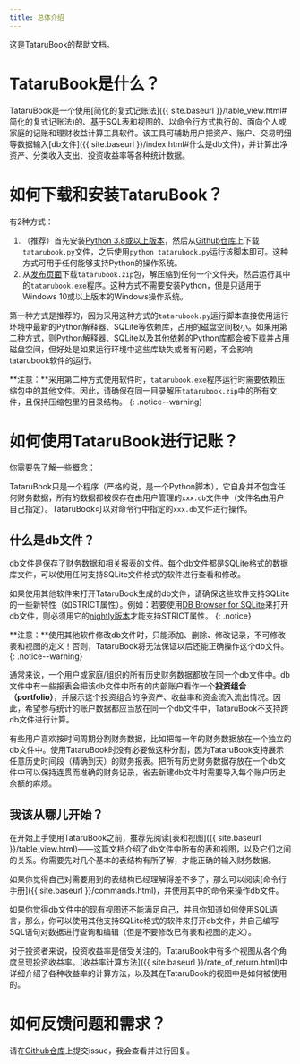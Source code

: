 ```yaml
---
title: 总体介绍
---
```

这是TataruBook的帮助文档。

# TataruBook是什么？

TataruBook是一个使用[简化的复式记账法]({{ site.baseurl }}/table_view.html#简化的复式记账法)的、基于SQL表和视图的、以命令行方式执行的、面向个人或家庭的记账和理财收益计算工具软件。该工具可辅助用户把资产、账户、交易明细等数据输入[db文件]({{ site.baseurl }}/index.html#什么是db文件)，并计算出净资产、分类收入支出、投资收益率等各种统计数据。

# 如何下载和安装TataruBook？

有2种方式：

1. （推荐）首先安装[Python 3.8或以上版本](https://www.python.org/downloads/)，然后从[Github仓库](https://github.com/Goalsum/TataruBook)上下载`tatarubook.py`文件，之后使用`python tatarubook.py`运行该脚本即可。这种方式可用于任何能够支持Python的操作系统。
1. 从[发布页面](https://github.com/Goalsum/TataruBook/releases)下载`tatarubook.zip`包，解压缩到任何一个文件夹，然后运行其中的`tatarubook.exe`程序。这种方式不需要安装Python，但是只适用于Windows 10或以上版本的Windows操作系统。

第一种方式是推荐的，因为采用这种方式的`tatarubook.py`运行脚本直接使用运行环境中最新的Python解释器、SQLite等依赖库，占用的磁盘空间极小。如果用第二种方式，则Python解释器、SQLite以及其他依赖的Python库都会被下载并占用磁盘空间，但好处是如果运行环境中这些库缺失或者有问题，不会影响tatarubook软件的运行。

**注意：**采用第二种方式使用软件时，`tatarubook.exe`程序运行时需要依赖压缩包中的其他文件。因此，请确保在同一目录解压`tatarubook.zip`中的所有文件，且保持压缩包里的目录结构。
{: .notice--warning}

# 如何使用TataruBook进行记账？

你需要先了解一些概念：

TataruBook只是一个程序（严格的说，是一个Python脚本），它自身并不包含任何财务数据，所有的数据都被保存在由用户管理的`xxx.db`文件中（文件名由用户自己指定）。TataruBook可以对命令行中指定的`xxx.db`文件进行操作。

## 什么是db文件？

db文件是保存了财务数据和相关报表的文件。每个db文件都是[SQLite格式](https://sqlite.com/)的数据库文件，可以使用任何支持SQLite文件格式的软件进行查看和修改。

如果使用其他软件来打开TataruBook生成的db文件，请确保这些软件支持SQLite的一些新特性（如STRICT属性）。例如：若要使用[DB Browser for SQLite](https://sqlitebrowser.org/)来打开db文件，则必须用它的[nightly版本](https://nightlies.sqlitebrowser.org/latest/)才能支持STRICT属性。
{: .notice}

**注意：**使用其他软件修改db文件时，只能添加、删除、修改记录，不可修改表和视图的定义！否则，TataruBook将无法保证以后还能正确操作这个db文件。
{: .notice--warning}

通常来说，一个用户或家庭/组织的所有历史财务数据都放在同一个db文件中。db文件中有一些报表会把该db文件中所有的内部账户看作一个**投资组合（portfolio）**，并展示这个投资组合的净资产、收益率和资金流入流出情况。因此，希望参与统计的账户数据都应当放在同一个db文件中，TataruBook不支持跨db文件进行计算。

有些用户喜欢按时间周期分割财务数据，比如把每一年的财务数据放在一个独立的db文件中。使用TataruBook时没有必要做这种分割，因为TataruBook支持展示任意历史时间段（精确到天）的财务报表。把所有历史财务数据存放在一个db文件中可以保持连贯而准确的财务记录，省去新建db文件时需要导入每个账户历史余额的麻烦。

## 我该从哪儿开始？

在开始上手使用TataruBook之前，推荐先阅读[表和视图]({{ site.baseurl }}/table_view.html)——这篇文档介绍了db文件中所有的表和视图，以及它们之间的关系。你需要先对几个基本的表结构有所了解，才能正确的输入财务数据。

如果你觉得自己对需要用到的表结构已经理解得差不多了，那么可以阅读[命令行手册]({{ site.baseurl }}/commands.html)，并使用其中的命令来操作db文件。

如果你觉得db文件中的现有视图还不能满足自己，并且你知道如何使用SQL语言，那么，你可以使用其他支持SQLite格式的软件来打开db文件，并自己编写SQL语句对数据进行查询和编辑（但是不要修改已有表和视图的定义）。

对于投资者来说，投资收益率是倍受关注的。TataruBook中有多个视图从各个角度呈现投资收益率。[收益率计算方法]({{ site.baseurl }}/rate_of_return.html)中详细介绍了各种收益率的计算方法，以及其在TataruBook的视图中是如何被使用的。

# 如何反馈问题和需求？

请在[Github仓库](https://github.com/Goalsum/TataruBook)上提交issue，我会查看并进行回复。
